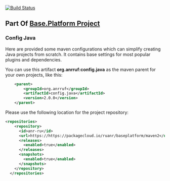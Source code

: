[![Build Status](https://travis-ci.com/anr-ru/config.java.svg?branch=2.x)](https://travis-ci.com/anr-ru/config.java)

## Part Of [Base.Platform Project](https://github.com/anr-ru/base.platform.parent)

### Config Java

Here are provided some maven configurations which can simplify creating Java projects from scratch.
It contains base settings for most popular plugins and dependencies.

You can use this artifact **org.anrruf:config.java** as the maven parent for your own projects, like this:

```xml
    <parent>    
        <groupId>org.anrruf</groupId>
        <artifactId>config.java</artifactId>
        <version>2.0.0</version>
    </parent>
```

Please use the following location for the project repository:

```xml
<repositories>
    <repository>
      <id>anr-ru</id>
      <url>https://https://packagecloud.io/ruanr/baseplatform/maven2</url>
      <releases>
        <enabled>true</enabled>
      </releases>
      <snapshots>
        <enabled>true</enabled>
      </snapshots>
    </repository>
  </repositories>
```

